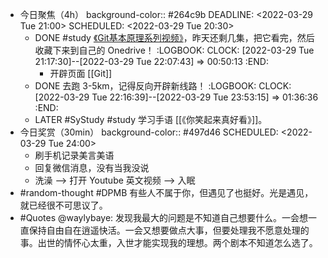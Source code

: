 - 今日聚焦（4h）
  background-color:: #264c9b
  DEADLINE: <2022-03-29 Tue 21:00>
  SCHEDULED: <2022-03-29 Tue 20:30>
	- DONE #study [《Git基本原理系列视频》](https://space.bilibili.com/364122352/channel/collectiondetail?sid=290009)，昨天还剩几集，把它看完，然后收藏下来到自己的 Onedrive！
	  :LOGBOOK:
	  CLOCK: [2022-03-29 Tue 21:17:30]--[2022-03-29 Tue 22:07:43] =>  00:50:13
	  :END:
		- 开辟页面 [[Git]]
	- DONE 去跑 3-5km，记得反向开辟新线路！
	  :LOGBOOK:
	  CLOCK: [2022-03-29 Tue 22:16:39]--[2022-03-29 Tue 23:53:15] =>  01:36:36
	  :END:
	- LATER #SyStudy #study 学习手语 [[《你笑起来真好看》]]。
- 今日奖赏（30min）
  background-color:: #497d46
  SCHEDULED: <2022-03-29 Tue 24:00>
	- 刷手机记录美言美语
	- 回复微信消息，没有当我没说
	- 洗澡 --> 打开 Youtube 英文视频 --> 入眠
- #random-thought #DPMB 有些人不属于你，但遇见了也挺好。光是遇见，就已经很不可思议了。
- #Quotes @waylybaye: 发现我最大的问题是不知道自己想要什么。一会想一直保持自由自在逍遥快活。一会又想要做点大事，但要处理我不愿意处理的事。出世的情怀心太重，入世才能实现我的理想。两个剧本不知道怎么选了。